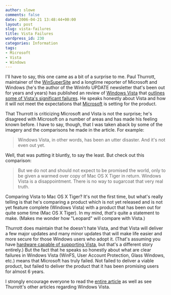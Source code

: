 ```yaml
---
author: slowe
comments: false
date: 2006-04-21 13:48:44+00:00
layout: post
slug: vista-failures
title: Vista Failures
wordpress_id: 230
categories: Information
tags:
- Microsoft
- Vista
- Windows
---
```


I'll have to say, this one came as a bit of a surprise to me. Paul Thurrott, maintainer of the [WinSuperSite](http://www.winsupersite.com/) and a longtime reporter of Microsoft and Windows (he's the author of the WinInfo UPDATE newsletter that's been out for years and years) has published an review of [Windows Vista](http://www.microsoft.com/windowsvista/) that [outlines some of Vista's significant failures](http://www.winsupersite.com/reviews/winvista_5308_05.asp). He speaks honestly about Vista and how it will not meet the expectations that [Microsoft](http://www.microsoft.com/) is setting for the product.

That Thurrott is criticizing Microsoft and Vista is not the surprise; he's disagreed with Microsoft on a number of areas and has made his feeling known before. I have to say, though, that I was taken aback by some of the imagery and the comparisons he made in the article.  For example:

>Windows Vista, in other words, has been an utter disaster. And it's not even out yet.

Well, that was putting it bluntly, to say the least. But check out this comparison:

>But we do not and should not expect to be promised the world, only to be given a warmed over copy of Mac OS X Tiger in return. Windows Vista is a disappointment. There is no way to sugarcoat that very real truth.

Comparing Vista to Mac OS X Tiger? It's not the first time, but what's really telling is that he's comparing a product which is not yet released and is not yet feature complete (Windows Vista) with a product that has been out for quite some time (Mac OS X Tiger). In my mind, _that's_ quite a statement to make. (Makes me wonder how "Leopard" will compare with Vista.)

Thurrott does maintain that he doesn't hate Vista, and that Vista will deliver a few major updates and many minor updates that will make life easier and more secure for those Windows users who adopt it. (That's assuming you have [hardware capable of supporting Vista](http://www.microsoft.com/technet/windowsvista/evaluate/hardware/vistarpc.mspx), but that's a different story entirely.) But the fact that he speaks so honestly about what are clear failures in Windows Vista (WinFS, User Account Protection, Glass Windows, etc.) means that Microsoft has truly failed. Not failed to deliver a viable product, but failed to deliver the product that it has been promising users for almost 6 years.

I strongly encourage everyone to read the [entire article](http://www.winsupersite.com/reviews/winvista_5308_05.asp) as well as see Thurrott's other articles regarding Windows Vista.
